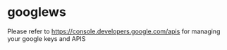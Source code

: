 # googlews

Please refer to https://console.developers.google.com/apis for managing your google keys and APIS
